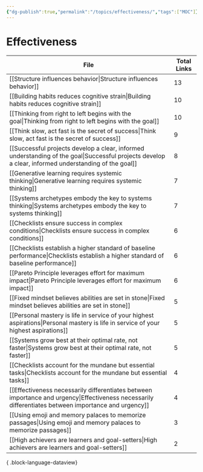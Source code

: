 ```yaml
---
{"dg-publish":true,"permalink":"/topics/effectiveness/","tags":["MOC"]}
---
```


# Effectiveness

| File                                                                                                                                                    | Total Links |
| ------------------------------------------------------------------------------------------------------------------------------------------------------- | ----------- |
| [[Structure influences behavior\|Structure influences behavior]]                                                                                     | 13          |
| [[Building habits reduces cognitive strain\|Building habits reduces cognitive strain]]                                                               | 10          |
| [[Thinking from right to left begins with the goal\|Thinking from right to left begins with the goal]]                                               | 10          |
| [[Think slow, act fast is the secret of success\|Think slow, act fast is the secret of success]]                                                     | 9           |
| [[Successful projects develop a clear, informed understanding of the goal\|Successful projects develop a clear, informed understanding of the goal]] | 8           |
| [[Generative learning requires systemic thinking\|Generative learning requires systemic thinking]]                                                   | 7           |
| [[Systems archetypes embody the key to systems thinking\|Systems archetypes embody the key to systems thinking]]                                     | 7           |
| [[Checklists ensure success in complex conditions\|Checklists ensure success in complex conditions]]                                                 | 6           |
| [[Checklists establish a higher standard of baseline performance\|Checklists establish a higher standard of baseline performance]]                   | 6           |
| [[Pareto Principle leverages effort for maximum impact\|Pareto Principle leverages effort for maximum impact]]                                       | 6           |
| [[Fixed mindset believes abilities are set in stone\|Fixed mindset believes abilities are set in stone]]                                             | 5           |
| [[Personal mastery is life in service of your highest aspirations\|Personal mastery is life in service of your highest aspirations]]                 | 5           |
| [[Systems grow best at their optimal rate, not faster\|Systems grow best at their optimal rate, not faster]]                                         | 5           |
| [[Checklists account for the mundane but essential tasks\|Checklists account for the mundane but essential tasks]]                                   | 4           |
| [[Effectiveness necessarily differentiates between importance and urgency\|Effectiveness necessarily differentiates between importance and urgency]] | 4           |
| [[Using emoji and memory palaces to memorize passages\|Using emoji and memory palaces to memorize passages]]                                         | 3           |
| [[High achievers are learners and goal-setters\|High achievers are learners and goal-setters]]                                                       | 2           |

{ .block-language-dataview}
